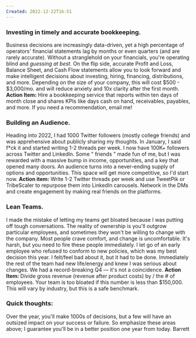 ```yaml
---
Created: 2022-12-22T16:51
---
```

### **Investing in timely and accurate bookkeeping.**
Business decisions are increasingly data-driven, yet a high percentage of operators' financial statements lag by months or even quarters (and are rarely accurate). Without a stranglehold on your financials, you're operating blind and _guessing at best._
On the flip side, accurate Profit and Loss, Balance Sheet, and Cash Flow statements allow you to look forward and make intelligent decisions about investing, hiring, financing, distributions, and more. Depending on the size of your company, this will cost $500 - $3,000/mo. and will reduce anxiety and 10x clarity after the first month.
**Action Item:** Hire a bookkeeping service that reports within ten days of month close and shares KPIs like days cash on hand, receivables, payables, and more. If you need a recommendation, email me!
### **Building an Audience.**
Heading into 2022, I had 1000 Twitter followers (mostly college friends) and was apprehensive about publicly sharing my thoughts. In January, I said f*ck it and started writing 1-2 threads per week. I now have 100K+ followers across Twitter and LinkedIn.
Some " friends " made fun of me, but I was rewarded with a massive bump in income, opportunities, and a key that opened many doors. An audience turns into a never-ending supply of options and opportunities. This space will get more competitive, so I'd start now.
**Action item:** Write 1-2 Twitter threads per week and use TweetPik or TribeScaler to repurpose them into LinkedIn carousels. Network in the DMs and create engagement by making real friends on the platforms.
### **Lean Teams.**
I made the mistake of letting my teams get bloated because I was putting off tough conversations. The reality of ownership is you'll outgrow particular employees, and sometimes they won't be willing to change with the company. Most people crave comfort, and change is uncomfortable.
It's harsh, but you need to fire these people immediately. I let go of an early employee who refused to conform to new policies, which was my best decision this year. I felt/feel bad about it, but it had to be done. Immediately the rest of the team had new life/energy and knew I was serious about changes. We had a record-breaking Q4 — it's not a coincidence.
**Action Item:** Divide gross revenue (revenue after product costs) by / the # of employees. Your team is too bloated if this number is less than $150,000. This will vary by industry, but this is a safe benchmark.
### **Quick thoughts:**
Over the year, you'll make 1000s of decisions, but a few will have an outsized impact on your success or failure. So emphasize these areas above; I guarantee you'll be in a better position one year from today.
Barrett
